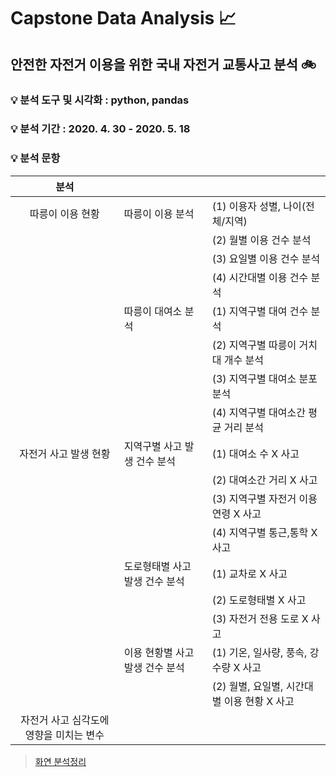 # Capstone Data Analysis :chart_with_upwards_trend:
##  안전한 자전거 이용을 위한 국내 자전거 교통사고 분석 :bike:

### 💡 분석 도구 및 시각화 : python, pandas
### 💡 분석 기간 : 2020. 4. 30 - 2020. 5. 18
### 💡 분석 문항      
|분석|||
|:----:|---|---|
|따릉이 이용 현황|따릉이 이용 분석 |(1) 이용자 성별, 나이(전체/지역) | 
|||(2) 월별 이용 건수 분석 |
|||(3) 요일별 이용 건수 분석 |
|||(4) 시간대별 이용 건수 분석 |
||따릉이 대여소 분석  |(1) 지역구별 대여 건수 분석|
|||(2) 지역구별 따릉이 거치대 개수 분석  |
|||(3) 지역구별 대여소 분포 분석  |
|||(4) 지역구별 대여소간 평균 거리 분석|
|자전거 사고 발생 현황|지역구별 사고 발생 건수 분석|(1) 대여소 수 X 사고 |
|||(2) 대여소간 거리 X 사고 |
|||(3) 지역구별 자전거 이용 연령 X 사고|
|||(4) 지역구별 통근,통학 X 사고|
||도로형태별 사고 발생 건수 분석|(1) 교차로 X 사고|
|||(2) 도로형태별 X 사고 |
|||(3) 자전거 전용 도로 X 사고|
||이용 현황별 사고 발생 건수 분석|(1) 기온, 일사량, 풍속, 강수량 X 사고  |
|||(2) 월별, 요일별, 시간대별 이용 현황 X 사고 |
|자전거 사고 심각도에 영향을 미치는 변수|||

      
> [화연 분석정리](https://github.com/LeeHwayeon/bicycle_analysis/blob/master/%ED%99%94%EC%97%B0/hwayeon.md)
